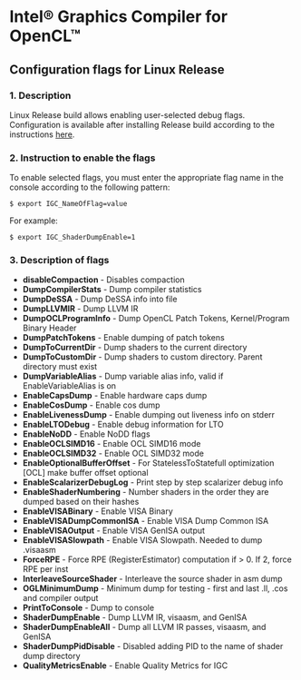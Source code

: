 # Intel® Graphics Compiler for OpenCL™

## Configuration flags for Linux Release

### 1. Description

Linux Release build allows enabling user-selected debug flags. Configuration is available after installing Release build according to the instructions [here](https://github.com/intel/intel-graphics-compiler/blob/master/documentation/build_ubuntu.md).

### 2. Instruction to enable the flags

To enable selected flags, you must enter the appropriate flag name in the console according to the following pattern:

```shell
$ export IGC_NameOfFlag=value
```
For example:

```shell
$ export IGC_ShaderDumpEnable=1
```

### 3. Description of flags
- **disableCompaction** - Disables compaction
- **DumpCompilerStats** - Dump compiler statistics
- **DumpDeSSA** - Dump DeSSA info into file
- **DumpLLVMIR** - Dump LLVM IR
- **DumpOCLProgramInfo** - Dump OpenCL Patch Tokens, Kernel/Program Binary Header
- **DumpPatchTokens** - Enable dumping of patch tokens
- **DumpToCurrentDir** - Dump shaders to the current directory
- **DumpToCustomDir** - Dump shaders to custom directory. Parent directory must exist
- **DumpVariableAlias** - Dump variable alias info, valid if EnableVariableAlias is on
- **EnableCapsDump** - Enable hardware caps dump
- **EnableCosDump** - Enable cos dump
- **EnableLivenessDump** - Enable dumping out liveness info on stderr
- **EnableLTODebug** - Enable debug information for LTO
- **EnableNoDD** - Enable NoDD flags
- **EnableOCLSIMD16** - Enable OCL SIMD16 mode
- **EnableOCLSIMD32** - Enable OCL SIMD32 mode
- **EnableOptionalBufferOffset** - For StatelessToStatefull optimization [OCL] make buffer offset optional
- **EnableScalarizerDebugLog** - Print step by step scalarizer debug info
- **EnableShaderNumbering** - Number shaders in the order they are dumped based on their hashes
- **EnableVISABinary** - Enable VISA Binary
- **EnableVISADumpCommonISA** - Enable VISA Dump Common ISA
- **EnableVISAOutput** - Enable VISA GenISA output
- **EnableVISASlowpath** - Enable VISA Slowpath. Needed to dump .visaasm
- **ForceRPE** - Force RPE (RegisterEstimator) computation if > 0. If 2, force RPE per inst
- **InterleaveSourceShader** - Interleave the source shader in asm dump
- **OGLMinimumDump** - Minimum dump for testing - first and last .ll, .cos and compiler output
- **PrintToConsole** - Dump to console
- **ShaderDumpEnable** - Dump LLVM IR, visaasm, and GenISA
- **ShaderDumpEnableAll** - Dump all LLVM IR passes, visaasm, and GenISA
- **ShaderDumpPidDisable** - Disabled adding PID to the name of shader dump directory
- **QualityMetricsEnable** - Enable Quality Metrics for IGC
